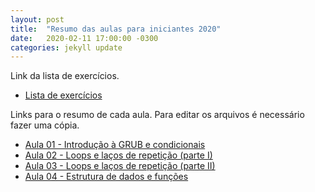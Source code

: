 ```yaml
---
layout: post
title:  "Resumo das aulas para iniciantes 2020"
date:   2020-02-11 17:00:00 -0300
categories: jekyll update
---
```


Link da lista de exercícios.

- [Lista de exercícios](https://docs.google.com/spreadsheets/d/1lSujoQJqejXiwb-L-yXe3cloXWaK-VwOwzw7BlpoMps/edit#gid=0)

Links para o resumo de cada aula. Para editar os arquivos é necessário fazer uma cópia.

- [Aula 01 - Introdução à GRUB e condicionais](https://colab.research.google.com/drive/1heW7XGdTMc6VXloSjCGqgj8r25r7OFyD)
- [Aula 02 - Loops e laços de repetição (parte I)](https://colab.research.google.com/drive/1sZY9wv4s2WerqKV37lS4YNjmgFBVdOY5)
- [Aula 03 - Loops e laços de repetição (parte II)](https://colab.research.google.com/drive/1P5-DKZqI4XDBe_3r21lofoeeT8AYJdzo#scrollTo=SMS_p6ObGnTW)
- [Aula 04 - Estrutura de dados e funções](https://colab.research.google.com/drive/1PGqxNxvxXvh6PaEUSEOwNn7kr7JGHouR)
